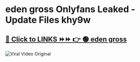 
 # eden gross Onlyfans Leaked - Update Files khy9w

## <h2><a href="https://clipsfans.com/eden_gross&ref=git">🔗 Click to LINKS ⏩⏩ 👉 🟢 eden gross </a></h2>

<a href="https://clipsfans.com/eden_gross&ref=git" rel="nofollow" data-target="animated-image.originalLink"><img src="https://i.ibb.co.com/xMMVF88/686577567.gif" alt="Viral Video Original" style="max-width: 100%; display: inline-block;" data-target="animated-image.originalImage"></a>

